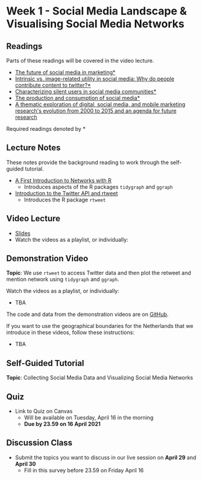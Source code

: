# Week 1 - Social Media Landscape & Visualising Social Media Networks

## Readings

Parts of these readings will be covered in the video lecture.

* [The future of social media in marketing*][stephan-2020]
* [Intrinsic vs. image-related utility in social media: Why do people contribute content to twitter?*][stephan-toubia]
* [Characterizing silent users in social media communities*][gong-etal]
* [The production and consumption of social media*][filippas-horton]
* [A thematic exploration of digital, social media, and mobile marketing research's evolution from 2000 to 2015 and an agenda for future research][lambert-stephan]

Required readings denoted by *

## Lecture Notes

These notes provide the background reading to work through the self-guided tutorial.

* [A First Introduction to Networks with R][lecture-networks]
    * Introduces aspects of the R packages `tidygraph` and `ggraph`
* [Introduction to the Twitter API and rtweet][lecture-rtweet]
    * Introduces the R package `rtweet`

## Video Lecture

* [Slides][lecture-slides]
* Watch the videos as a playlist, or individually:

## Demonstration Video

**Topic**: We use `rtweet` to access Twitter data and then plot the retweet and mention network using `tidygraph` and `ggraph`.

Watch the videos as a playlist, or individually:

* TBA

The code and data from the demonstration videos are on [GitHub][demo-01].

If you want to use the geographical boundaries for the Netherlands that we introduce in these videos, follow these instructions:

* TBA

## Self-Guided Tutorial

**Topic**: Collecting Social Media Data and Visualizing Social Media Networks
## Quiz

* Link to Quiz on Canvas
    * Will be available on Tuesday, April 16 in the morning
    * **Due by 23.59 on 16 April 2021**

## Discussion Class

* Submit the topics you want to discuss in our live session on **April 29** and **April 30**
    * Fill in this survey before 23.59 on Friday April 16

<!--- Links below --->
[stephan-2020]: https://link.springer.com/article/10.1007/s11747-019-00695-1
[lambert-stephan]: https://smad242blog.files.wordpress.com/2016/09/thematic-exploration-of-digital-social-media.pdf
[stephan-toubia]: https://www.researchgate.net/publication/261851427_Intrinsic_vs_Image-Related_Utility_in_Social_Media_Why_Do_People_Contribute_Content_to_Twitter
[gong-etal]: https://ojs.aaai.org/index.php/ICWSM/article/download/14582/14431
[filippas-horton]: https://arxiv.org/abs/2104.00834

[lecture-networks]: ../assets/week-01/intro-networks.html
[lecture-rtweet]: ../assets/week-01/rtweet.html
[lecture-slides]: ../assets/week-01/week-01-slides.pdf

[demo-01]: https://tobeadded